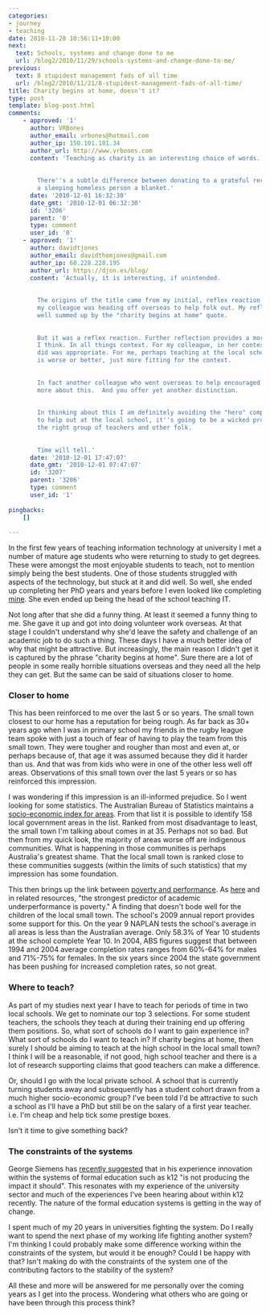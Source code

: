 ```yaml
---
categories:
- journey
- teaching
date: 2010-11-28 10:56:11+10:00
next:
  text: Schools, systems and change done to me
  url: /blog2/2010/11/29/schools-systems-and-change-done-to-me/
previous:
  text: 8 stupidest management fads of all time
  url: /blog2/2010/11/21/8-stupidest-management-fads-of-all-time/
title: Charity begins at home, doesn't it?
type: post
template: blog-post.html
comments:
    - approved: '1'
      author: VRBones
      author_email: vrbones@hotmail.com
      author_ip: 150.101.181.34
      author_url: http://www.vrbones.com
      content: 'Teaching as charity is an interesting choice of words.
    
    
        There''s a subtle difference between donating to a grateful recipient, and giving
        a sleeping homeless person a blanket.'
      date: '2010-12-01 16:32:30'
      date_gmt: '2010-12-01 06:32:30'
      id: '3206'
      parent: '0'
      type: comment
      user_id: '0'
    - approved: '1'
      author: davidtjones
      author_email: davidthomjones@gmail.com
      author_ip: 60.228.228.195
      author_url: https://djon.es/blog/
      content: 'Actually, it is interesting, if unintended.
    
    
        The origins of the title came from my initial, reflex reaction to hearing that
        my colleague was heading off overseas to help folk out. My reflex reaction is
        well summed up by the "charity begins at home" quote.
    
    
        But it was a reflex reaction. Further reflection provides a more appropriate response,
        I think. In all things context. For my colleague, in her context, doing what she
        did was appropriate. For me, perhaps teaching at the local school will be appropriate.  Neither
        is worse or better, just more fitting for the context.
    
    
        In fact another colleague who went overseas to help encouraged me to think a bit
        more about this.  And you offer yet another distinction.
    
    
        In thinking about this I am definitely avoiding the "hero" complex. If I do try
        to help out at the local school, it''s going to be a wicked problem and one requiring
        the right group of teachers and other folk.
    
    
        Time will tell.'
      date: '2010-12-01 17:47:07'
      date_gmt: '2010-12-01 07:47:07'
      id: '3207'
      parent: '3206'
      type: comment
      user_id: '1'
    
pingbacks:
    []
    
---
```

In the first few years of teaching information technology at university I met a number of mature age students who were returning to study to get degrees. These were amongst the most enjoyable students to teach, not to mention simply being the best students. One of those students struggled with aspects of the technology, but stuck at it and did well. So well, she ended up completing her PhD years and years before I even looked like completing [mine](/blog2/research/phd-thesis/). She even ended up being the head of the school teaching IT.

Not long after that she did a funny thing. At least it seemed a funny thing to me. She gave it up and got into doing volunteer work overseas. At that stage I couldn't understand why she'd leave the safety and challenge of an academic job to do such a thing. These days I have a much better idea of why that might be attractive. But increasingly, the main reason I didn't get it is captured by the phrase "charity begins at home". Sure there are a lot of people in some really horrible situations overseas and they need all the help they can get. But the same can be said of situations closer to home.

### Closer to home

This has been reinforced to me over the last 5 or so years. The small town closest to our home has a reputation for being rough. As far back as 30+ years ago when I was in primary school my friends in the rugby league team spoke with just a touch of fear of having to play the team from this small town. They were tougher and rougher than most and even at, or perhaps because of, that age it was assumed because they did it harder than us. And that was from kids who were in one of the other less well off areas. Observations of this small town over the last 5 years or so has reinforced this impression.

I was wondering if this impression is an ill-informed prejudice. So I went looking for some statistics. The Australian Bureau of Statistics maintains a [socio-economic index for areas](http://www.abs.gov.au/websitedbs/D3310114.nsf/home/Seifa_entry_page). From that list it is possible to identify 158 local government areas in the list. Ranked from most disadvantage to least, the small town I'm talking about comes in at 35. Perhaps not so bad. But then from my quick look, the majority of areas worse off are indigenous communities. What is happening in those communities is perhaps Australia's greatest shame. That the local small town is ranked close to these communities suggests (within the limits of such statistics) that my impression has some foundation.

This then brings up the link between [poverty and performance](http://www.smh.com.au/national/education/index-reveals-link-between-poverty-and-performance-20101122-1848h.html). As [here](http://www.downes.ca/cgi-bin/page.cgi?post=35346) and in related resources, "the strongest predictor of academic underperformance is poverty." A finding that doesn't bode well for the children of the local small town. The school's 2009 annual report provides some support for this. On the year 9 NAPLAN tests the school's average in all areas is less than the Australian average. Only 58.3% of Year 10 students at the school complete Year 10. In 2004, ABS figures suggest that between 1994 and 2004 average completion rates ranges from 60%-64% for males and 71%-75% for females. In the six years since 2004 the state government has been pushing for increased completion rates, so not great.

### Where to teach?

As part of my studies next year I have to teach for periods of time in two local schools. We get to nominate our top 3 selections. For some student teachers, the schools they teach at during their training end up offering them positions. So, what sort of schools do I want to gain experience in? What sort of schools do I want to teach in? If charity begins at home, then surely I should be aiming to teach at the high school in the local small town? I think I will be a reasonable, if not good, high school teacher and there is a lot of research supporting claims that good teachers can make a difference.

Or, should I go with the local private school. A school that is currently turning students away and subsequently has a student cohort drawn from a much higher socio-economic group? I've been told I'd be attractive to such a school as I'll have a PhD but still be on the salary of a first year teacher. i.e. I'm cheap and help tick some prestige boxes.

Isn't it time to give something back?

### The constraints of the systems

George Siemens has [recently suggested](http://www.elearnspace.org/blog/2010/11/26/the-urgent-need-for-educationlearning-tech-entrepreneurs/) that in his experience innovation within the systems of formal education such as k12 "is not producing the impact it should". This resonates with my experience of the university sector and much of the experiences I've been hearing about within k12 recently. The nature of the formal education systems is getting in the way of change.

I spent much of my 20 years in universities fighting the system. Do I really want to spend the next phase of my working life fighting another system? I'm thinking I could probably make some difference working within the constraints of the system, but would it be enough? Could I be happy with that? Isn't making do with the constraints of the system one of the contributing factors to the stability of the system?

All these and more will be answered for me personally over the coming years as I get into the process. Wondering what others who are going or have been through this process think?